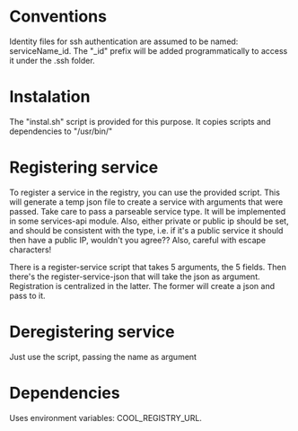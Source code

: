 # Conventions
Identity files for ssh authentication are assumed to be named: serviceName_id.
The "_id" prefix will be added programmatically to access it under the .ssh folder.

# Instalation
The "instal.sh" script is provided for this purpose. It copies scripts and dependencies to "/usr/bin/"

# Registering service
To register a service in the registry, you can use the provided script.
This will generate a temp json file to create a service with arguments that were passed.
Take care to pass a parseable service type. It will be implemented in some services-api module.
Also, either private or public ip should be set, and should be consistent with the type, i.e. if it's a public service it should then have a public IP, wouldn't you agree??
Also, careful with escape characters!

There is a register-service script that takes 5 arguments, the 5 fields. Then there's the register-service-json
that will take the json as argument. Registration is centralized in the latter. The former will create a json and pass to it.

# Deregistering service
Just use the script, passing the name as argument

# Dependencies
Uses environment variables: COOL_REGISTRY_URL.
